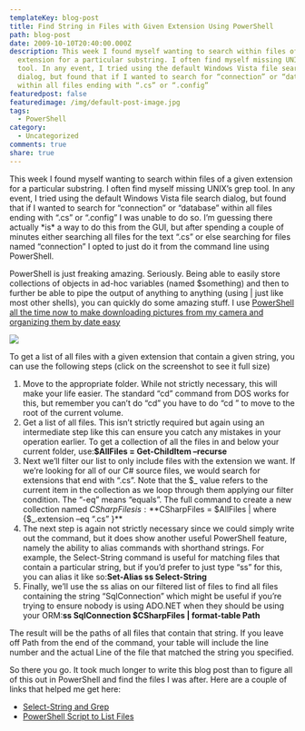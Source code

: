 ```yaml
---
templateKey: blog-post
title: Find String in Files with Given Extension Using PowerShell
path: blog-post
date: 2009-10-10T20:40:00.000Z
description: This week I found myself wanting to search within files of a given
  extension for a particular substring. I often find myself missing UNIX’s grep
  tool. In any event, I tried using the default Windows Vista file search
  dialog, but found that if I wanted to search for “connection” or “database”
  within all files ending with “.cs” or “.config”
featuredpost: false
featuredimage: /img/default-post-image.jpg
tags:
  - PowerShell
category:
  - Uncategorized
comments: true
share: true
---
```

This week I found myself wanting to search within files of a given extension for a particular substring. I often find myself missing UNIX’s grep tool. In any event, I tried using the default Windows Vista file search dialog, but found that if I wanted to search for “connection” or “database” within all files ending with “.cs” or “.config” I was unable to do so. I’m guessing there actually \*is\* a way to do this from the GUI, but after spending a couple of minutes either searching all files for the text “.cs” or else searching for files named “connection” I opted to just do it from the command line using PowerShell.

PowerShell is just freaking amazing. Seriously. Being able to easily store collections of objects in ad-hoc variables (named $something) and then to further be able to pipe the output of anything to anything (using | just like most other shells), you can quickly do some amazing stuff. I use [PowerShell all the time now to make downloading pictures from my camera and organizing them by date easy](https://ardalis.com/wp-content/blog/copy-pictures-to-folders-by-date-taken-with-powershell)

![](/img/given-extention.png)

To get a list of all files with a given extension that contain a given string, you can use the following steps (click on the screenshot to see it full size)

1. Move to the appropriate folder. While not strictly necessary, this will make your life easier. The standard “cd” command from DOS works for this, but remember you can’t do “cd” you have to do “cd ” to move to the root of the current volume.
2. Get a list of all files. This isn’t strictly required but again using an intermediate step like this can ensure you catch any mistakes in your operation earlier. To get a collection of all the files in and below your current folder, use:**$AllFiles = Get-ChildItem –recurse**
3. Next we’ll filter our list to only include files with the extension we want. If we’re looking for all of our C# source files, we would search for extensions that end with “.cs”. Note that the $_ value refers to the current item in the collection as we loop through them applying our filter condition. The “-eq” means “equals”. The full command to create a new collection named $CSharpFiles is:**$CSharpFiles = $AllFiles | where {$_.extension –eq “.cs” }**
4. The next step is again not strictly necessary since we could simply write out the command, but it does show another useful PowerShell feature, namely the ability to alias commands with shorthand strings. For example, the Select-String command is useful for matching files that contain a particular string, but if you’d prefer to just type “ss” for this, you can alias it like so:**Set-Alias ss Select-String**
5. Finally, we’ll use the ss alias on our filtered list of files to find all files containing the string “SqlConnection” which might be useful if you’re trying to ensure nobody is using ADO.NET when they should be using your ORM:**ss SqlConnection $CSharpFiles | format-table Path**

The result will be the paths of all files that contain that string. If you leave off Path from the end of the command, your table will include the line number and the actual Line of the file that matched the string you specified.

So there you go. It took much longer to write this blog post than to figure all of this out in PowerShell and find the files I was after. Here are a couple of links that helped me get here:

* [Select-String and Grep](http://blogs.msdn.com/powershell/archive/2008/03/23/select-string-and-grep.aspx)
* [PowerShell Script to List Files](http://www.computerperformance.co.uk/ezine/ezine133.htm)